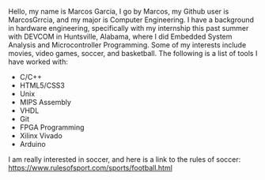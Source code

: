 Hello, my name is Marcos Garcia, I go by Marcos, my Github user is MarcosGrrcia, and my major is 
Computer Engineering. I have a background in hardware engineering, specifically with my internship
this past summer with DEVCOM in Huntsville, Alabama, where I did Embedded System Analysis and 
Microcontroller Programming. Some of my interests include movies, video games, soccer, and basketball.
The following is a list of tools I have worked with:
- C/C++
- HTML5/CSS3
- Unix
- MIPS Assembly
- VHDL
- Git
- FPGA Programming
- Xilinx Vivado
- Arduino

I am really interested in soccer, and here is a link to the rules of soccer:
https://www.rulesofsport.com/sports/football.html


